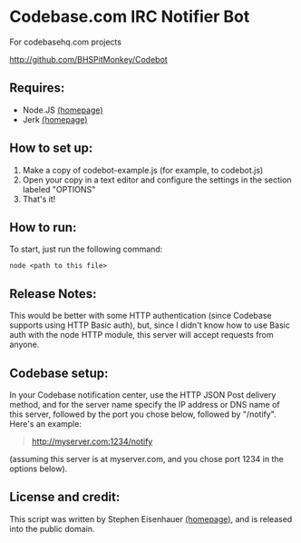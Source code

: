 Codebase.com IRC Notifier Bot
=============================

For codebasehq.com projects

http://github.com/BHSPitMonkey/Codebot

Requires:
---------

* Node.JS [(homepage)](http://nodejs.org)
* Jerk [(homepage)](http://github.com/gf3/Jerk)

How to set up:
--------------

1. Make a copy of codebot-example.js (for example, to codebot.js)
2. Open your copy in a text editor and configure the settings in the
section labeled "OPTIONS"
3. That's it!

How to run:
-----------

To start, just run the following command:

    node <path to this file>

Release Notes:
--------------

This would be better with some HTTP authentication
(since Codebase supports using HTTP Basic auth), but,
since I didn't know how to use Basic auth with the node
HTTP module, this server will accept requests from anyone.

Codebase setup:
---------------

In your Codebase notification center, use the HTTP JSON Post
delivery method, and for the server name specify the IP
address or DNS name of this server, followed by the port
you chose below, followed by "/notify".  Here's an example:

> http://myserver.com:1234/notify 

(assuming this server is at myserver.com, and you chose port 1234
in the options below).

License and credit:
-------------------

This script was written by
Stephen Eisenhauer [(homepage)](http://stepheneisenhauer.com), and is
released into the public domain.
